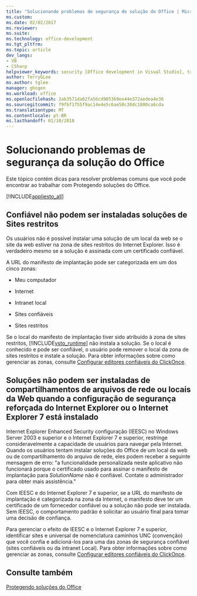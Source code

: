 ```yaml
---
title: "Solucionando problemas de segurança de solução do Office | Microsoft Docs"
ms.custom: 
ms.date: 02/02/2017
ms.reviewer: 
ms.suite: 
ms.technology: office-development
ms.tgt_pltfrm: 
ms.topic: article
dev_langs:
- VB
- CSharp
helpviewer_keywords: security [Office development in Visual Studio], troubleshooting
author: TerryGLee
ms.author: tglee
manager: ghogen
ms.workload: office
ms.openlocfilehash: 2ab3571da02fa56cd905369ee44e372aedea4e36
ms.sourcegitcommit: f9fbf1f55f9ac14e4e5c6ae58c30dc1800ca6cda
ms.translationtype: MT
ms.contentlocale: pt-BR
ms.lasthandoff: 01/10/2018
---
```

# <a name="troubleshooting-office-solution-security"></a>Solucionando problemas de segurança da solução do Office
  Este tópico contém dicas para resolver problemas comuns que você pode encontrar ao trabalhar com Protegendo soluções do Office.  
  
 [!INCLUDE[appliesto_all](../vsto/includes/appliesto-all-md.md)]  
  
## <a name="trusted-solutions-cannot-be-installed-from-restricted-sites"></a>Confiável não podem ser instaladas soluções de Sites restritos  
 Os usuários não é possível instalar uma solução de um local da web se o site da web estiver na zona de sites restritos do Internet Explorer. Isso é verdadeiro mesmo se a solução é assinada com um certificado confiável.  
  
 A URL do manifesto de implantação pode ser categorizada em um dos cinco zonas:  
  
-   Meu computador  
  
-   Internet  
  
-   Intranet local  
  
-   Sites confiáveis  
  
-   Sites restritos  
  
 Se o local do manifesto de implantação tiver sido atribuído à zona de sites restritos, [!INCLUDE[vsto_runtime](../vsto/includes/vsto-runtime-md.md)] não instala a solução. Se o local é conhecido e pode ser confiável, o usuário pode remover o local da zona de sites restritos e instale a solução. Para obter informações sobre como gerenciar as zonas, consulte [Configurar editores confiáveis do ClickOnce](http://go.microsoft.com/fwlink/?LinkId=94774).  
  
## <a name="solutions-cannot-be-installed-from-network-file-shares-or-web-locations-when-internet-explorer-enhanced-security-configuration-or-internet-explorer-7-is-installed"></a>Soluções não podem ser instaladas de compartilhamentos de arquivos de rede ou locais da Web quando a configuração de segurança reforçada do Internet Explorer ou o Internet Explorer 7 está instalado  
 Internet Explorer Enhanced Security configuração (IEESC) no Windows Server 2003 e superior e o Internet Explorer 7 e superior, restringe consideravelmente a capacidade de usuários para navegar pela Internet. Quando os usuários tentam instalar soluções do Office de um local da web ou de compartilhamento do arquivo de rede, eles podem receber a seguinte mensagem de erro: "a funcionalidade personalizada neste aplicativo não funcionará porque o certificado usado para assinar o manifesto de implantação para *SolutionName* não é confiável. Contate o administrador para obter mais assistência."  
  
 Com IEESC e do Internet Explorer 7 e superior, se a URL do manifesto de implantação é categorizada na zona da Internet, o manifesto deve ter um certificado de um fornecedor confiável ou a solução não pode ser instalada. Sem IEESC, o comportamento padrão é solicitar ao usuário final para tomar uma decisão de confiança.  
  
 Para gerenciar o efeito de IEESC e o Internet Explorer 7 e superior, identificar sites e universal de nomenclatura caminhos UNC (convenção) que você confia e adicioná-los para uma das zonas de segurança confiável (sites confiáveis ou da intranet Local). Para obter informações sobre como gerenciar as zonas, consulte [Configurar editores confiáveis do ClickOnce](http://go.microsoft.com/fwlink/?LinkId=94774).  
  
## <a name="see-also"></a>Consulte também  
 [Protegendo soluções do Office](../vsto/securing-office-solutions.md)  
  
  